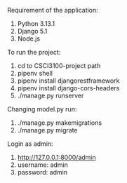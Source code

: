 Requirement of the application:
1. Python 3.13.1
2. Django 5.1
3. Node.js

To run the project:
1. cd to CSCI3100-project path
2. pipenv shell
3. pipenv install djangorestframework
4. pipenv install django-cors-headers
5. ./manage.py runserver

Changing model.py run:
1. ./manage.py makemigrations
2. ./manage.py migrate  

Login as admin:
1. http://127.0.0.1:8000/admin
2. username: admin
3. password: admin